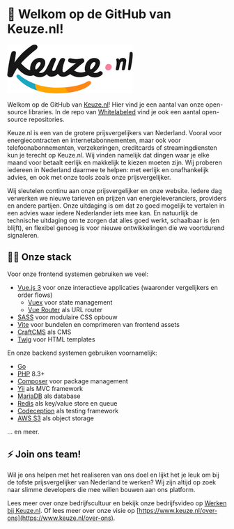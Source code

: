 # 👋  Welkom op de GitHub van Keuze.nl!

![Keuze.nl logo](/profile/keuze-logo.svg)

Welkom op de GitHub van [Keuze.nl](https://www.keuze.nl/)! Hier vind je een aantal van onze open-source libraries. In de repo van [Whitelabeled](https://github.com/whitelabeled/) vind je ook een aantal open-source repositories.

Keuze.nl is een van de grotere prijsvergelijkers van Nederland. Vooral voor energiecontracten en internetabonnementen, maar ook voor telefoonabonnementen, verzekeringen, creditcards of streamingdiensten kun je terecht op Keuze.nl. Wij vinden namelijk dat dingen waar je elke maand voor betaalt eerlijk en makkelijk te kiezen moeten zijn. Wij proberen iedereen in Nederland daarmee te helpen: met eerlijk en onafhankelijk advies, en ook met onze tools zoals onze prijsvergelijker.

Wij sleutelen continu aan onze prijsvergelijker en onze website. Iedere dag verwerken we nieuwe tarieven en prijzen van energieleveranciers, providers en andere partijen. Onze uitdaging is om dat zo goed mogelijk te vertalen in een advies waar iedere Nederlander iets mee kan. En natuurlijk de technische uitdaging om te zorgen dat alles goed werkt, schaalbaar is (en blijft), en flexibel genoeg is voor nieuwe ontwikkelingen die we voortdurend signaleren.

## 🧑‍💻 Onze stack

Voor onze frontend systemen gebruiken we veel:

- [Vue.js 3](https://vuejs.org/) voor onze interactieve applicaties (waaronder vergelijkers en order flows)
  - [Vuex](https://vuex.vuejs.org/) voor state management
  - [Vue Router](https://router.vuejs.org/) als URL router
- [SASS](https://sass-lang.com/) voor modulaire CSS opbouw
- [Vite](https://vite.dev/) voor bundelen en comprimeren van frontend assets
- [CraftCMS](https://craftcms.com/) als CMS
- [Twig](https://twig.symfony.com/) voor HTML templates

En onze backend systemen gebruiken voornamelijk:

- [Go](https://go.dev/)
- [PHP](https://www.php.net/) 8.3+
- [Composer](https://getcomposer.org/) voor package management
- [Yii](https://www.yiiframework.com/) als MVC framework
- [MariaDB](https://mariadb.org/) als database
- [Redis](https://redis.com/) als key/value store en queue
- [Codeception](https://codeception.com/) als testing framework
- [AWS S3](https://aws.amazon.com/s3/) als object storage

... en meer.

## ⚡️ Join ons team!

Wil je ons helpen met het realiseren van ons doel en lijkt het je leuk om bij de tofste prijsvergelijker van Nederland te werken? Wij zijn altijd op zoek naar slimme developers die mee willen bouwen aan ons platform.

Lees meer over onze bedrijfscultuur en bekijk onze bedrijfsvideo op [Werken bij Keuze.nl](https://www.keuze.nl/werken-bij). Of lees meer over onze visie op [https://www.keuze.nl/over-ons](https://www.keuze.nl/over-ons).

